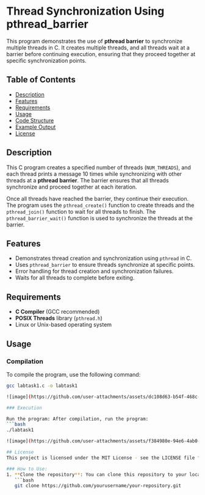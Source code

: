 # Thread Synchronization Using pthread_barrier

This program demonstrates the use of **pthread barrier** to synchronize multiple threads in C. It creates multiple threads, and all threads wait at a barrier before continuing execution, ensuring that they proceed together at specific synchronization points.

## Table of Contents

- [Description](#description)
- [Features](#features)
- [Requirements](#requirements)
- [Usage](#usage)
- [Code Structure](#code-structure)
- [Example Output](#example-output)
- [License](#license)

## Description

This C program creates a specified number of threads (`NUM_THREADS`), and each thread prints a message 10 times while synchronizing with other threads at a **pthread barrier**. The barrier ensures that all threads synchronize and proceed together at each iteration.

Once all threads have reached the barrier, they continue their execution. The program uses the `pthread_create()` function to create threads and the `pthread_join()` function to wait for all threads to finish. The `pthread_barrier_wait()` function is used to synchronize the threads at the barrier.

## Features

- Demonstrates thread creation and synchronization using `pthread` in C.
- Uses `pthread_barrier` to ensure threads synchronize at specific points.
- Error handling for thread creation and synchronization failures.
- Waits for all threads to complete before exiting.

## Requirements

- **C Compiler** (GCC recommended)
- **POSIX Threads** library (`pthread.h`)
- Linux or Unix-based operating system

## Usage

### Compilation

To compile the program, use the following command:

```bash
gcc labtask1.c -o labtask1

![image](https://github.com/user-attachments/assets/dc108d63-b54f-468c-a43a-b5d235de6808)

### Execution

Run the program: After compilation, run the program:
```bash
./labtask1

![image](https://github.com/user-attachments/assets/f384980e-94e6-4ab0-a79b-75e5776ebd6a)

## License
This project is licensed under the MIT License - see the LICENSE file for details.

### How to Use:
1. **Clone the repository**: You can clone this repository to your local machine using Git:
   ```bash
   git clone https://github.com/yourusername/your-repository.git




